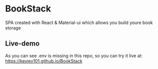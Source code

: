 # BookStack

SPA created with React & Material-ui which allows you build youre book storage

## Live-demo

As you can see .env is missing in this repo, so you can try it live at: https://keyjey101.github.io/BookStack

